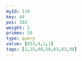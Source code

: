 ```yaml
---
myId: 119
key: 44
pos: 103
weight: 2
primes: 10
type: query
value: [653,4,1,1]
tags: [1,15,40,50,63,83,98]
---
```

